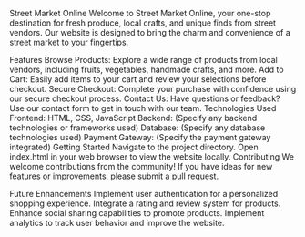 Street Market Online
Welcome to Street Market Online, your one-stop destination for fresh produce, local crafts, and unique finds from street vendors. Our website is designed to bring the charm and convenience of a street market to your fingertips.

Features
Browse Products: Explore a wide range of products from local vendors, including fruits, vegetables, handmade crafts, and more.
Add to Cart: Easily add items to your cart and review your selections before checkout.
Secure Checkout: Complete your purchase with confidence using our secure checkout process.
Contact Us: Have questions or feedback? Use our contact form to get in touch with our team.
Technologies Used
Frontend: HTML, CSS, JavaScript
Backend: (Specify any backend technologies or frameworks used)
Database: (Specify any database technologies used)
Payment Gateway: (Specify the payment gateway integrated)
Getting Started
Navigate to the project directory.
Open index.html in your web browser to view the website locally.
Contributing
We welcome contributions from the community! If you have ideas for new features or improvements, please submit a pull request.

Future Enhancements
Implement user authentication for a personalized shopping experience.
Integrate a rating and review system for products.
Enhance social sharing capabilities to promote products.
Implement analytics to track user behavior and improve the website.
